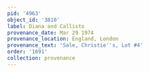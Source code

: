 ```yaml
---
pid: '4963'
object_id: '3810'
label: Diana and Callisto
provenance_date: Mar 29 1974
provenance_location: England, London
provenance_text: 'Sale, Christie''s, Lot #4'
order: '1691'
collection: provenance
---
```

